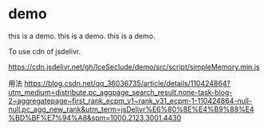 # demo
this is a demo.
this is a demo.
this is a demo.

To use cdn of jsdelivr.

https://cdn.jsdelivr.net/gh/IceSeclude/demo/src/script/simpleMemory.min.js


用法
https://blog.csdn.net/qq_36036735/article/details/110424864?utm_medium=distribute.pc_aggpage_search_result.none-task-blog-2~aggregatepage~first_rank_ecpm_v1~rank_v31_ecpm-1-110424864-null-null.pc_agg_new_rank&utm_term=jsDelivr%E6%80%8E%E4%B9%88%E4%BD%BF%E7%94%A8&spm=1000.2123.3001.4430
